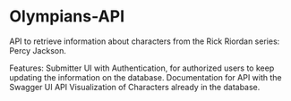 # Olympians-API
API to retrieve information about characters from the Rick Riordan series: Percy Jackson.

Features:
  Submitter UI with Authentication, for authorized users to keep updating the information on the database.
  Documentation for API with the Swagger UI API
  Visualization of Characters already in the database.
  
